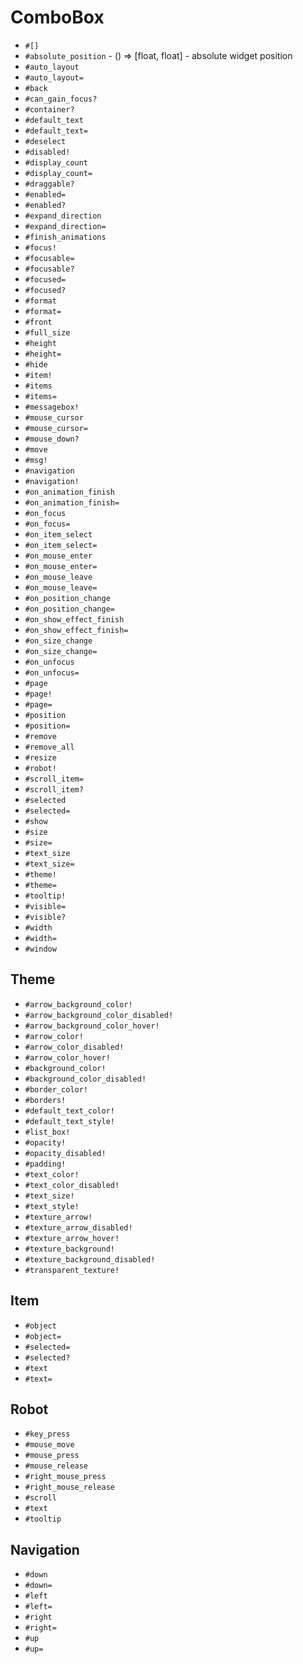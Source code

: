 ComboBox
===
- `#[]`
- `#absolute_position` - () => [float, float] - absolute widget position
- `#auto_layout`
- `#auto_layout=`
- `#back`
- `#can_gain_focus?`
- `#container?`
- `#default_text`
- `#default_text=`
- `#deselect`
- `#disabled!`
- `#display_count`
- `#display_count=`
- `#draggable?`
- `#enabled=`
- `#enabled?`
- `#expand_direction`
- `#expand_direction=`
- `#finish_animations`
- `#focus!`
- `#focusable=`
- `#focusable?`
- `#focused=`
- `#focused?`
- `#format`
- `#format=`
- `#front`
- `#full_size`
- `#height`
- `#height=`
- `#hide`
- `#item!`
- `#items`
- `#items=`
- `#messagebox!`
- `#mouse_cursor`
- `#mouse_cursor=`
- `#mouse_down?`
- `#move`
- `#msg!`
- `#navigation`
- `#navigation!`
- `#on_animation_finish`
- `#on_animation_finish=`
- `#on_focus`
- `#on_focus=`
- `#on_item_select`
- `#on_item_select=`
- `#on_mouse_enter`
- `#on_mouse_enter=`
- `#on_mouse_leave`
- `#on_mouse_leave=`
- `#on_position_change`
- `#on_position_change=`
- `#on_show_effect_finish`
- `#on_show_effect_finish=`
- `#on_size_change`
- `#on_size_change=`
- `#on_unfocus`
- `#on_unfocus=`
- `#page`
- `#page!`
- `#page=`
- `#position`
- `#position=`
- `#remove`
- `#remove_all`
- `#resize`
- `#robot!`
- `#scroll_item=`
- `#scroll_item?`
- `#selected`
- `#selected=`
- `#show`
- `#size`
- `#size=`
- `#text_size`
- `#text_size=`
- `#theme!`
- `#theme=`
- `#tooltip!`
- `#visible=`
- `#visible?`
- `#width`
- `#width=`
- `#window`
## Theme
- `#arrow_background_color!`
- `#arrow_background_color_disabled!`
- `#arrow_background_color_hover!`
- `#arrow_color!`
- `#arrow_color_disabled!`
- `#arrow_color_hover!`
- `#background_color!`
- `#background_color_disabled!`
- `#border_color!`
- `#borders!`
- `#default_text_color!`
- `#default_text_style!`
- `#list_box!`
- `#opacity!`
- `#opacity_disabled!`
- `#padding!`
- `#text_color!`
- `#text_color_disabled!`
- `#text_size!`
- `#text_style!`
- `#texture_arrow!`
- `#texture_arrow_disabled!`
- `#texture_arrow_hover!`
- `#texture_background!`
- `#texture_background_disabled!`
- `#transparent_texture!`
## Item
- `#object`
- `#object=`
- `#selected=`
- `#selected?`
- `#text`
- `#text=`
## Robot
- `#key_press`
- `#mouse_move`
- `#mouse_press`
- `#mouse_release`
- `#right_mouse_press`
- `#right_mouse_release`
- `#scroll`
- `#text`
- `#tooltip`
## Navigation
- `#down`
- `#down=`
- `#left`
- `#left=`
- `#right`
- `#right=`
- `#up`
- `#up=`
